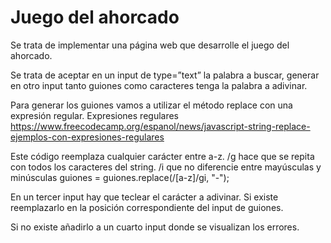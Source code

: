 # Juego del ahorcado
Se trata de implementar una página web que desarrolle el juego del ahorcado.

Se trata de aceptar en un input de type=”text” la palabra a buscar, generar en otro input tanto guiones como caracteres tenga la palabra a adivinar.

Para generar los guiones vamos a utilizar el método replace con una expresión regular.
 Expresiones regulares https://www.freecodecamp.org/espanol/news/javascript-string-replace-ejemplos-con-expresiones-regulares              

Este código reemplaza cualquier carácter entre a-z.
/g hace que se repita con todos los caracteres del string.
/i que no diferencie entre mayúsculas y minúsculas
                guiones = guiones.replace(/[a-z]/gi, "-");

En un tercer input hay que teclear el carácter a adivinar. Si existe reemplazarlo en la posición correspondiente del input de guiones.

Si no existe añadirlo a un cuarto input donde se visualizan los errores.